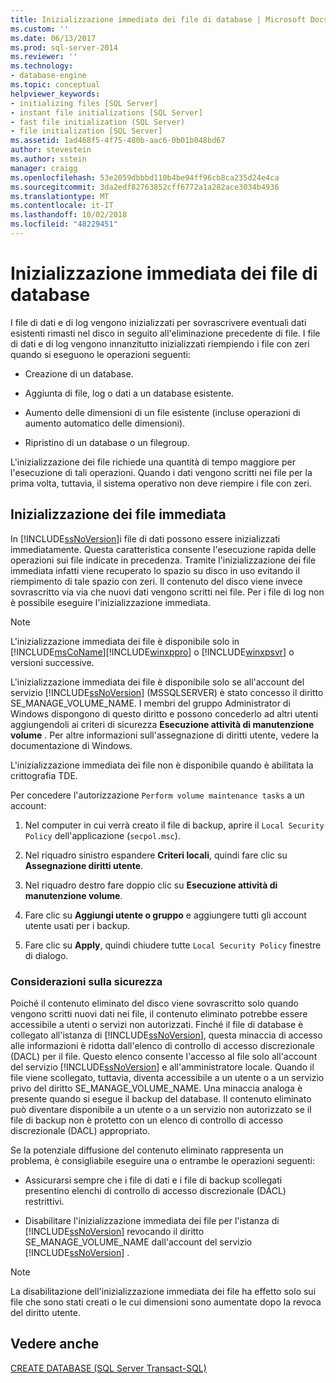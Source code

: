 ```yaml
---
title: Inizializzazione immediata dei file di database | Microsoft Docs
ms.custom: ''
ms.date: 06/13/2017
ms.prod: sql-server-2014
ms.reviewer: ''
ms.technology:
- database-engine
ms.topic: conceptual
helpviewer_keywords:
- initializing files [SQL Server]
- instant file initializations [SQL Server]
- fast file initialization (SQL Server)
- file initialization [SQL Server]
ms.assetid: 1ad468f5-4f75-480b-aac6-0b01b048bd67
author: stevestein
ms.author: sstein
manager: craigg
ms.openlocfilehash: 53e2059dbbbd110b4be94ff96cb8ca235d24e4ca
ms.sourcegitcommit: 3da2edf82763852cff6772a1a282ace3034b4936
ms.translationtype: MT
ms.contentlocale: it-IT
ms.lasthandoff: 10/02/2018
ms.locfileid: "48229451"
---
```

# <a name="database-instant-file-initialization"></a>Inizializzazione immediata dei file di database
  I file di dati e di log vengono inizializzati per sovrascrivere eventuali dati esistenti rimasti nel disco in seguito all'eliminazione precedente di file. I file di dati e di log vengono innanzitutto inizializzati riempiendo i file con zeri quando si eseguono le operazioni seguenti:  
  
-   Creazione di un database.  
  
-   Aggiunta di file, log o dati a un database esistente.  
  
-   Aumento delle dimensioni di un file esistente (incluse operazioni di aumento automatico delle dimensioni).  
  
-   Ripristino di un database o un filegroup.  
  
 L'inizializzazione dei file richiede una quantità di tempo maggiore per l'esecuzione di tali operazioni. Quando i dati vengono scritti nei file per la prima volta, tuttavia, il sistema operativo non deve riempire i file con zeri.  
  
## <a name="instant-file-initialization"></a>Inizializzazione dei file immediata  
 In [!INCLUDE[ssNoVersion](../../includes/ssnoversion-md.md)]i file di dati possono essere inizializzati immediatamente. Questa caratteristica consente l'esecuzione rapida delle operazioni sui file indicate in precedenza. Tramite l'inizializzazione dei file immediata infatti viene recuperato lo spazio su disco in uso evitando il riempimento di tale spazio con zeri. Il contenuto del disco viene invece sovrascritto via via che nuovi dati vengono scritti nei file. Per i file di log non è possibile eseguire l'inizializzazione immediata.  
  
> [!NOTE]  
>  L'inizializzazione immediata dei file è disponibile solo in [!INCLUDE[msCoName](../../includes/msconame-md.md)][!INCLUDE[winxppro](../../includes/winxppro-md.md)] o [!INCLUDE[winxpsvr](../../includes/winxpsvr-md.md)] o versioni successive.  
  
 L'inizializzazione immediata dei file è disponibile solo se all'account del servizio [!INCLUDE[ssNoVersion](../../includes/ssnoversion-md.md)] (MSSQLSERVER) è stato concesso il diritto SE_MANAGE_VOLUME_NAME. I membri del gruppo Administrator di Windows dispongono di questo diritto e possono concederlo ad altri utenti aggiungendoli ai criteri di sicurezza **Esecuzione attività di manutenzione volume** . Per altre informazioni sull'assegnazione di diritti utente, vedere la documentazione di Windows.  
  
 L'inizializzazione immediata dei file non è disponibile quando è abilitata la crittografia TDE.  
  
 Per concedere l'autorizzazione `Perform volume maintenance tasks` a un account:  
  
1.  Nel computer in cui verrà creato il file di backup, aprire il `Local Security Policy` dell'applicazione (`secpol.msc`).  
  
2.  Nel riquadro sinistro espandere **Criteri locali**, quindi fare clic su **Assegnazione diritti utente**.  
  
3.  Nel riquadro destro fare doppio clic su **Esecuzione attività di manutenzione volume**.  
  
4.  Fare clic su **Aggiungi utente o gruppo** e aggiungere tutti gli account utente usati per i backup.  
  
5.  Fare clic su **Apply**, quindi chiudere tutte `Local Security Policy` finestre di dialogo.  
  
### <a name="security-considerations"></a>Considerazioni sulla sicurezza  
 Poiché il contenuto eliminato del disco viene sovrascritto solo quando vengono scritti nuovi dati nei file, il contenuto eliminato potrebbe essere accessibile a utenti o servizi non autorizzati. Finché il file di database è collegato all'istanza di [!INCLUDE[ssNoVersion](../../includes/ssnoversion-md.md)], questa minaccia di accesso alle informazioni è ridotta dall'elenco di controllo di accesso discrezionale (DACL) per il file. Questo elenco consente l'accesso al file solo all'account del servizio [!INCLUDE[ssNoVersion](../../includes/ssnoversion-md.md)] e all'amministratore locale. Quando il file viene scollegato, tuttavia, diventa accessibile a un utente o a un servizio privo del diritto SE_MANAGE_VOLUME_NAME. Una minaccia analoga è presente quando si esegue il backup del database. Il contenuto eliminato può diventare disponibile a un utente o a un servizio non autorizzato se il file di backup non è protetto con un elenco di controllo di accesso discrezionale (DACL) appropriato.  
  
 Se la potenziale diffusione del contenuto eliminato rappresenta un problema, è consigliabile eseguire una o entrambe le operazioni seguenti:  
  
-   Assicurarsi sempre che i file di dati e i file di backup scollegati presentino elenchi di controllo di accesso discrezionale (DACL) restrittivi.  
  
-   Disabilitare l'inizializzazione immediata dei file per l'istanza di [!INCLUDE[ssNoVersion](../../includes/ssnoversion-md.md)] revocando il diritto SE_MANAGE_VOLUME_NAME dall'account del servizio [!INCLUDE[ssNoVersion](../../includes/ssnoversion-md.md)] .  
  
> [!NOTE]  
>  La disabilitazione dell'inizializzazione immediata dei file ha effetto solo sui file che sono stati creati o le cui dimensioni sono aumentate dopo la revoca del diritto utente.  
  
## <a name="see-also"></a>Vedere anche  
 [CREATE DATABASE &#40;SQL Server Transact-SQL&#41;](/sql/t-sql/statements/create-database-sql-server-transact-sql)  
  
  
